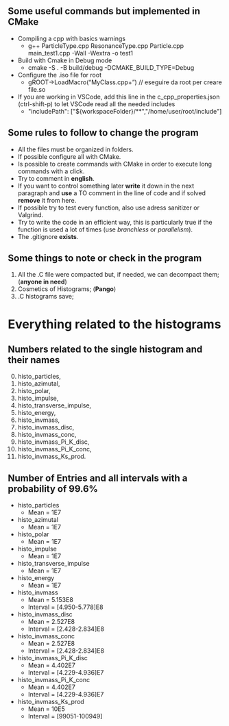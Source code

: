 ## Some useful commands but implemented in CMake
- Compiling a cpp with basics warnings
    - g++ ParticleType.cpp ResonanceType.cpp Particle.cpp main_test1.cpp -Wall -Wextra -o test1
- Build with Cmake in Debug mode 
    - cmake -S . -B build/debug -DCMAKE_BUILD_TYPE=Debug
- Configure the .iso file for root
    - gROOT->LoadMacro(“MyClass.cpp+”) // eseguire da root per creare file.so
- If you are working in VSCode, add this line in the c_cpp_properties.json (ctrl-shift-p) to let VSCode read all the needed includes
    - "includePath": ["${workspaceFolder}/**","/home/user/root/include"]

## Some rules to follow to change the program
- All the files must be organized in folders.
- If possible configure all with CMake.
- Is possible to create commands with CMake in order to execute long commands with a click.
- Try to comment in **english**.
- If you want to control something later **write** it down in the next paragraph and **use** a TO comment in the line of code and if solved **remove** it from here.
- If possible try to test every function, also use adress sanitizer or Valgrind.
- Try to write the code in an efficient way, this is particularly true if the function is used a lot of times (use *branchless* or *parallelism*).
- The .gitignore **exists**.

## Some things to note or check in the program
1. All the .C file were compacted but, if needed, we can decompact them; (**anyone in need**)
2. Cosmetics of Histograms; (**Pango**)
3. .C histograms save;

# Everything related to the histograms
## Numbers related to the single histogram and their names
0. histo_particles,
1. histo_azimutal,
2. histo_polar,
3. histo_impulse,
4. histo_transverse_impulse,
5. histo_energy,
6. histo_invmass,
7. histo_invmass_disc,
8. histo_invmass_conc,
9. histo_invmass_Pi_K_disc,
10. histo_invmass_Pi_K_conc,
11. histo_invmass_Ks_prod.

## Number of Entries and all intervals with a probability of 99.6%
- histo_particles
    - Mean = 1E7
- histo_azimutal
    - Mean = 1E7
- histo_polar
    - Mean = 1E7
- histo_impulse
    - Mean = 1E7
- histo_transverse_impulse
    - Mean = 1E7
- histo_energy
    - Mean = 1E7
- histo_invmass
    - Mean = 5.153E8
    - Interval = [4.950-5.778]E8
- histo_invmass_disc
    - Mean = 2.527E8
    - Interval = [2.428-2.834]E8
- histo_invmass_conc
    - Mean = 2.527E8
    - Interval = [2.428-2.834]E8
- histo_invmass_Pi_K_disc
    - Mean = 4.402E7
    - Interval = [4.229-4.936]E7
- histo_invmass_Pi_K_conc
    - Mean = 4.402E7
    - Interval = [4.229-4.936]E7
- histo_invmass_Ks_prod
    - Mean = 10E5
    - Interval = [99051-100949]